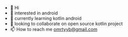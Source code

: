 - 👋 Hi
- 👀 interested in android
- 🌱 currently learning kotlin android
- 💞️ looking to collaborate on open source kotlin project
- 📫 How to reach me omrtyyb@gmail.com
